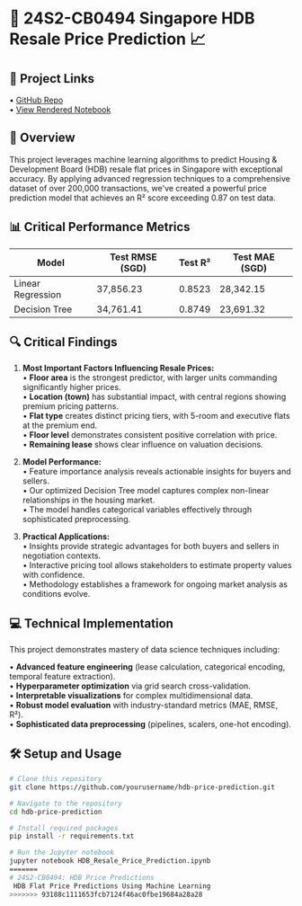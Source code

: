 # 🏢 24S2-CB0494 Singapore HDB Resale Price Prediction 📈  

## 🔗 Project Links  
•	[GitHub Repo](https://github.com/gracenngg/CB0494-HDB-Price-Predictions.git)  
•	[View Rendered Notebook](https://nbviewer.org/github/gracenngg/CB0494-HDB-Price-Predictions/blob/f7deadc5a5e1c630d66355da835c8ebc56156032/CB0494_HDB_Price_Predictions.ipynb)  

## 🔭 Overview  

This project leverages machine learning algorithms to predict Housing & Development Board (HDB) resale flat prices in Singapore with exceptional accuracy. By applying advanced regression techniques to a comprehensive dataset of over 200,000 transactions, we've created a powerful price prediction model that achieves an R² score exceeding 0.87 on test data.  

## 📊 Critical Performance Metrics  

| Model | Test RMSE (SGD) | Test R² | Test MAE (SGD) |  
|-------|-----------------|---------|----------------|  
| Linear Regression | 37,856.23 | 0.8523 | 28,342.15 |  
| Decision Tree | 34,761.41 | 0.8749 | 23,691.32 |  

## 🔍 Critical Findings  

1. **Most Important Factors Influencing Resale Prices:**  
   • **Floor area** is the strongest predictor, with larger units commanding significantly higher prices.  
   • **Location (town)** has substantial impact, with central regions showing premium pricing patterns.  
   • **Flat type** creates distinct pricing tiers, with 5-room and executive flats at the premium end.  
   • **Floor level** demonstrates consistent positive correlation with price.  
   • **Remaining lease** shows clear influence on valuation decisions.  

2. **Model Performance:**  
   • Feature importance analysis reveals actionable insights for buyers and sellers.  
   • Our optimized Decision Tree model captures complex non-linear relationships in the housing market.  
   • The model handles categorical variables effectively through sophisticated preprocessing.  

3. **Practical Applications:**  
   • Insights provide strategic advantages for both buyers and sellers in negotiation contexts.  
   • Interactive pricing tool allows stakeholders to estimate property values with confidence.  
   • Methodology establishes a framework for ongoing market analysis as conditions evolve.  

## 💻 Technical Implementation  

This project demonstrates mastery of data science techniques including:  

• **Advanced feature engineering** (lease calculation, categorical encoding, temporal feature extraction).  
• **Hyperparameter optimization** via grid search cross-validation.  
• **Interpretable visualizations** for complex multidimensional data.  
• **Robust model evaluation** with industry-standard metrics (MAE, RMSE, R²).  
• **Sophisticated data preprocessing** (pipelines, scalers, one-hot encoding).  

## 🛠️ Setup and Usage  

```bash  
# Clone this repository  
git clone https://github.com/yourusername/hdb-price-prediction.git  

# Navigate to the repository  
cd hdb-price-prediction  

# Install required packages  
pip install -r requirements.txt  

# Run the Jupyter notebook  
jupyter notebook HDB_Resale_Price_Prediction.ipynb  
=======  
# 24S2-CB0494: HDB Price Predictions  
 HDB Flat Price Predictions Using Machine Learning  
>>>>>>> 93188c1111653fcb7124f46ac0fbe19684a28a28  